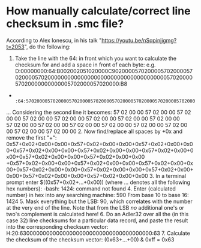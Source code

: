 # How manually calculate/correct line checksum in .smc file?

According to Alex Ionescu, in his talk "https://youtu.be/nSqpinjjgmg?t=2053", do the following:
1. Take the line with the 64: in front which you want to calculate the checksum for and add a space in front of each byte:
  e.g. D:00000000:64:B002002051020000C902000057020000570200005702000057020000000000000000000000000000000000005702000057020000000000005702000057020000:B8
  +         :64:57020000570200005702000057020000570200005702000057020000570200005702000057020000570200005702000057020000570200005702000057020000:90
  ...
  Considering the second line it becomes:
   57 02 00 00 57 02 00 00 57 02 00 00 57 02 00 00 57 02 00 00 57 02 00 00 57 02 00 00 57 02 00 00 \
   57 02 00 00 57 02 00 00 57 02 00 00 57 02 00 00 57 02 00 00 57 02 00 00 57 02 00 00 57 02 00 00
2. Now find/replace all spaces by +0x and remove the first "+":
  0x57+0x02+0x00+0x00+0x57+0x02+0x00+0x00+0x57+0x02+0x00+0x00+0x57+0x02+0x00+0x00+0x57+0x02+0x00+0x00+0x57+0x02+0x00+0x00+0x57+0x02+0x00+0x00+0x57+0x02+0x00+0x00 \
  +0x57+0x02+0x00+0x00+0x57+0x02+0x00+0x00+0x57+0x02+0x00+0x00+0x57+0x02+0x00+0x00+0x57+0x02+0x00+0x00+0x57+0x02+0x00+0x00+0x57+0x02+0x00+0x00+0x57+0x02+0x00+0x00
3. In a terminal prompt enter $((0x57+0x02+...+0x00)) (where ... denotes all the following hex numbers):
  -bash: 1424: command not found
4. Enter {calculated number} in hex into any searching machine:
  590
  From base 10 to base 16: 1424
5. Mask everything but the LSB:
  90, which correlates with the number at the very end of the line. Note that from the LSB *no* additional one's or two's complement is calculated here!
6. Do an Adler32 over all the (in this case 32) line checksums for a particular data record, and paste the result into the corresponding checksum vector:
  H:20:6300000000000000000000000000000000000000:63
7. Calculate the checksum of the checksum vector:
  (0x63+...+00) & 0xff = 0x63
